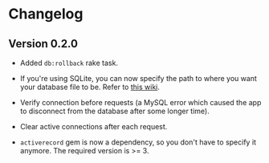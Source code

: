 # Changelog

## Version 0.2.0

- Added `db:rollback` rake task.

- If you're using SQLite, you can now specify the path to where
  you want your database file to be. Refer to
  [this wiki](https://github.com/janko-m/sinatra-activerecord/wiki/SQLite).

- Verify connection before requests (a MySQL error which caused the
  app to disconnect from the database after some longer time).

- Clear active connections after each request.

- `activerecord` gem is now a dependency, so you don't have to specify
  it anymore. The required version is >= 3.
